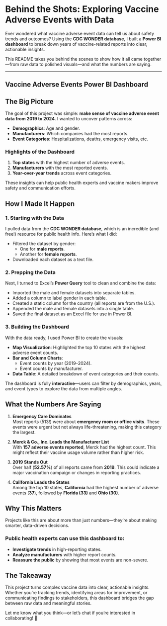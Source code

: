 # **Behind the Shots: Exploring Vaccine Adverse Events with Data**

Ever wondered what vaccine adverse event data can tell us about safety trends and outcomes? Using the **CDC WONDER database**, I built a **Power BI dashboard** to break down years of vaccine-related reports into clear, actionable insights.  

This README takes you behind the scenes to show how it all came together—from raw data to polished visuals—and what the numbers are saying.  

---

## **Vaccine Adverse Events Power BI Dashboard**

## **The Big Picture**

The goal of this project was simple: **make sense of vaccine adverse event data from 2019 to 2024**. I wanted to uncover patterns across:  
- **Demographics**: Age and gender.  
- **Manufacturers**: Which companies had the most reports.  
- **Event Categories**: Hospitalizations, deaths, emergency visits, etc.  

### **Highlights of the Dashboard**  
1. **Top states** with the highest number of adverse events.  
2. **Manufacturers** with the most reported events.  
3. **Year-over-year trends** across event categories.  

These insights can help public health experts and vaccine makers improve safety and communication efforts.  


## **How I Made It Happen**

### 1. **Starting with the Data**  
I pulled data from the **CDC WONDER database**, which is an incredible (and free!) resource for public health info. Here’s what I did:  
- Filtered the dataset by gender:  
  - One for **male reports**.  
  - Another for **female reports**.  
- Downloaded each dataset as a text file.

### 2. **Prepping the Data**  
Next, I turned to Excel’s **Power Query** tool to clean and combine the data:  
- Imported the male and female datasets into separate tables.  
- Added a column to label gender in each table.  
- Created a static column for the country (all reports are from the U.S.).  
- Appended the male and female datasets into a single table.  
- Saved the final dataset as an Excel file for use in Power BI.  

### 3. **Building the Dashboard**  
With the data ready, I used Power BI to create the visuals:  
- **Map Visualization**: Highlighted the top 10 states with the highest adverse event counts.  
- **Bar and Column Charts**:  
  - Event counts by year (2019–2024).  
  - Event counts by manufacturer.  
- **Data Table**: A detailed breakdown of event categories and their counts.  

The dashboard is fully **interactive**—users can filter by demographics, years, and event types to explore the data from multiple angles.  


## **What the Numbers Are Saying**

1. **Emergency Care Dominates**  
Most reports (513!) were about **emergency room or office visits**. These events were urgent but not always life-threatening, making this category the largest.  

2. **Merck & Co., Inc. Leads the Manufacturer List**  
With **157 adverse events reported**, Merck had the highest count. This might reflect their vaccine usage volume rather than higher risk.  

3. **2019 Stands Out**  
Over half (**52.57%**) of all reports came from **2019**. This could indicate a major vaccination campaign or changes in reporting practices.  

4. **California Leads the States**  
Among the top 10 states, **California** had the highest number of adverse events (**37**), followed by **Florida (33)** and **Ohio (30)**.  


## **Why This Matters**

Projects like this are about more than just numbers—they’re about making smarter, data-driven decisions.  

### Public health experts can use this dashboard to:  
- **Investigate trends** in high-reporting states.  
- **Analyze manufacturers** with higher report counts.  
- **Reassure the public** by showing that most events are non-severe.  


## **The Takeaway**

This project turns complex vaccine data into clear, actionable insights. Whether you’re tracking trends, identifying areas for improvement, or communicating findings to stakeholders, this dashboard bridges the gap between raw data and meaningful stories.  

Let me know what you think—or let’s chat if you’re interested in collaborating! 🚀  

